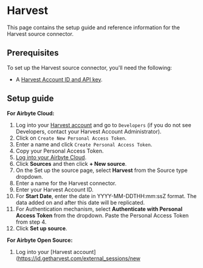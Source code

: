 # Harvest

This page contains the setup guide and reference information for the Harvest source connector.

## Prerequisites

To set up the Harvest source connector, you'll need the following:

- A [Harvest Account ID and API key](https://help.getharvest.com/api-v2/authentication-api/authentication/authentication/).

## Setup guide

<!-- env:cloud -->
**For Airbyte Cloud:**

1. Log into your [Harvest account](https://id.getharvest.com/external_sessions/new?redirect=&_ga=2.188922882.1670427647.1658452883-143018431.1658452883) and go to `Developers` (if you do not see Developers, contact your Harvest Account Administrator).
2. Click on `Create New Personal Access Token`.
3. Enter a name and click `Create Personal Access Token`.
4. Copy your Personal Access Token.
5. [Log into your Airbyte Cloud](https://cloud.airbyte.com/workspaces).
6. Click **Sources** and then click **+ New source**.
7. On the Set up the source page, select **Harvest** from the Source type dropdown.
8. Enter a name for the Harvest connector.
9. Enter your Harvest Account ID.
10. For **Start Date**, enter the date in YYYY-MM-DDTHH:mm:ssZ format. The data added on and after this date will be replicated.
11. For Authentication mechanism, select **Authenticate with Personal Access Token** from the dropdown. Paste the Personal Access Token from step 4.
12. Click **Set up source**.

<!-- /env:cloud -->

<!-- env:oss -->
**For Airbyte Open Source:**

1. Log into your [Harvest account](https://id.getharvest.com/external_sessions/new